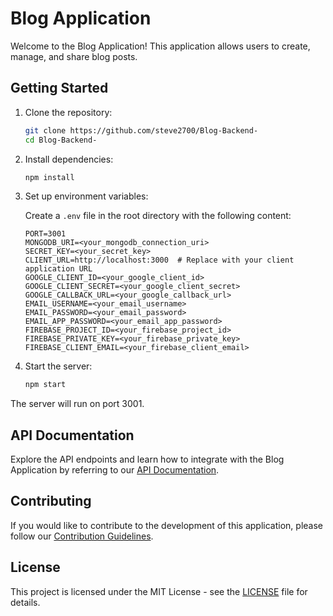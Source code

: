 # Blog Application

Welcome to the Blog Application! This application allows users to create, manage, and share blog posts.

## Getting Started

1. Clone the repository:

    ```bash
    git clone https://github.com/steve2700/Blog-Backend-
    cd Blog-Backend-
    ```

2. Install dependencies:

    ```bash
    npm install
    ```

3. Set up environment variables:

    Create a `.env` file in the root directory with the following content:

    ```env
    PORT=3001
    MONGODB_URI=<your_mongodb_connection_uri>
    SECRET_KEY=<your_secret_key>
    CLIENT_URL=http://localhost:3000  # Replace with your client application URL
    GOOGLE_CLIENT_ID=<your_google_client_id>
    GOOGLE_CLIENT_SECRET=<your_google_client_secret>
    GOOGLE_CALLBACK_URL=<your_google_callback_url>
    EMAIL_USERNAME=<your_email_username>
    EMAIL_PASSWORD=<your_email_password>
    EMAIL_APP_PASSWORD=<your_email_app_password>
    FIREBASE_PROJECT_ID=<your_firebase_project_id>
    FIREBASE_PRIVATE_KEY=<your_firebase_private_key>
    FIREBASE_CLIENT_EMAIL=<your_firebase_client_email>
    ```

4. Start the server:

    ```bash
    npm start
    ```

The server will run on port 3001.

## API Documentation

Explore the API endpoints and learn how to integrate with the Blog Application by referring to our [API Documentation](<link_to_api_documentation>).

## Contributing

If you would like to contribute to the development of this application, please follow our [Contribution Guidelines](CONTRIBUTING.md).

## License

This project is licensed under the MIT License - see the [LICENSE](LICENSE) file for details.

